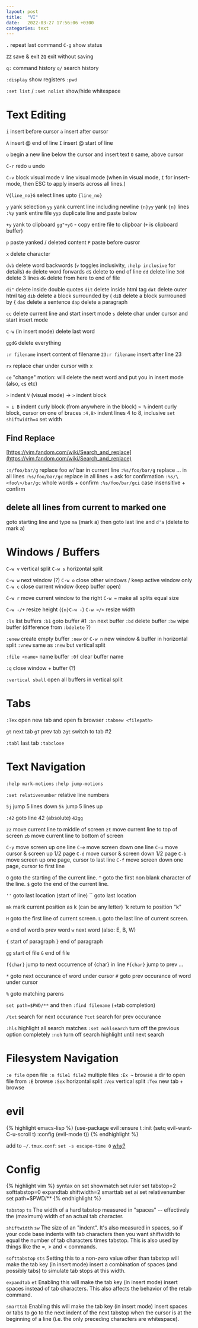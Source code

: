 ```yaml
---
layout: post
title:  "VI"
date:   2022-03-27 17:56:06 +0300
categories: text
---
```


`.` repeat last command
`C-g` show status

`ZZ` save & exit
`ZQ` exit without saving

`q:` command history
`q/` search history

`:display` show registers
`:pwd`

`:set list` / `:set nolist` show/hide whitespace

# Text Editing
`i` insert before cursor
`a` insert after cursor

`A` insert @ end of line
`I` insert @ start of line

`o` begin a new line below the cursor and insert text
`O` same, above cursor

`C-r` redo
`u` undo

`C-v` block visual mode
`V` line visual mode
(when in visual mode, `I` for insert-mode, then ESC to apply inserts across all lines.)

`V{line_no}G` select lines upto `{line_no}`

`y` yank selection
`yy` yank current line including newline
`{n}yy` yank `{n}` lines
`:%y` yank entire file
`yyp` duplicate line and paste below

`+y` yank to clipboard
`gg"+yG` - copy entire file to clipboar (`+` is clipboard buffer)

`p` paste yanked / deleted content
`P` paste before cusror

`x` delete character

`dvb` delete word backwords (`v` toggles inclusivity, `:help inclusive` for details)
`de` delete word forwards
`d$` delete to end of line
`dd` delete line
`3dd` delete 3 lines
`dG` delete from here to end of file

`di"` delete inside double quotes
`dit` delete inside html tag
`dat` delete outer html tag
`dib` delete a block surrounded by (
`diB` delete a block surrrouned by {
`das` delete a sentence
`dap` delete a paragraph

`cc` delete current line and start insert mode
`s` delete char under cursor and start insert mode

`C-w` (in insert mode) delete last word

`ggdG` delete everything

`:r filename` insert content of filename
`23:r filename` insert after line 23

`rx` replace char under cursor with x

`ce` "change" motion: will delete the next word and put you in insert mode
(also, `c$` etc)

`>` indent
`V` (visual mode) -> `>` indent block

`> i B` indent curly block (from anywhere in the block)
`> %` indent curly block, cursor on one of braces
`:4,8>` indent lines 4 to 8, inclusive
`set shiftwidth=4` set width

## Find Replace
[https://vim.fandom.com/wiki/Search_and_replace](https://vim.fandom.com/wiki/Search_and_replace)

`:s/foo/bar/g` replace foo w/ bar in current line
`:%s/foo/bar/g` replace ... in all lines
`:%s/foo/bar/gc` replace in all lines + ask for confirmation
`:%s/\<foo\>/bar/gc` whole words + confirm
`:%s/foo/bar/gci` case insensitive + confirm

## delete all lines from current to marked one
goto starting line and type `ma` (mark a)
then goto last line and `d'a` (delete to mark a)

# Windows / Buffers
`C-w v` vertical split
`C-w s` horizontal split

`C-w w` next window (?)
`C-w o` close other windows / keep active window only
`C-w c` close current window (keep buffer open)

`C-w r` move current window to the right
`C-w =` make all splits equal size

`C-w -/+` resize height (`{n}C-w -`)
`C-w >/<` resize width

`:ls` list buffers
`:b1` goto buffer #1
`:bn` next buffer
`:bd` delete buffer
`:bw` wipe buffer (difference from `:bdelete` ?)

`:enew` create empty buffer
`:new` or `C-w n` new window & buffer in horizontal split
`:vnew` same as `:new` but vertical split

`:file <name>` name buffer
`:0f` clear buffer name

`:q` close window + buffer (?)

`:vertical sball` open all buffers in vertical split

# Tabs
`:Tex` open new tab and open fs browser
`:tabnew <filepath>`

`gt` next tab
`gT` prev tab
`2gt` switch to tab #2

`:tabl` last tab
`:tabclose`

# Text Navigation
`:help mark-motions`
`:help jump-motions`

`:set relativenumber` relative line numbers

`5j` jump 5 lines down
`5k` jump 5 lines up

`:42` goto line 42 (absolute)
`42gg`

`zz` move current line to middle of screen
`zt` move current line to top of screen
`zb` move current line to bottom of screen

`C-y` move screen up one line
`C-e` move screen down one line
`C-u` move cursor & screen up 1/2 page
`C-d` move cursor & screen down 1/2 page
`C-b` move screen up one page, cursor to last line
`C-f` move screen down one page, cursor to first line

`0` goto the starting of the current line.
`^` goto the first non blank character of the line.
`$` goto the end of the current line.

`''` goto last location (start of line)
\`\` goto last location

`mk` mark current position as k (can be any letter)
\`k return to position "k"

`H` goto the first line of current screen.
`L` goto the last line of current screen.

`e` end of word
`b` prev word
`w` next word
(also: E, B, W)

`{` start of paragraph
`}` end of paragraph

`gg` start of file
`G` end of file

`f{char}` jump to next occurrence of {char} in line
`F{char}` jump to prev ...

`*` goto next occurance of word under cursor
`#` goto prev occurance of word under cursor

`%` goto matching parens

`set path=$PWD/**` and then `:find filename` (+tab completion)

`/txt` search for next occurance
`?txt` search for prev occurance

`:hls` highlight all search matches
`:set nohlsearch` turn off the previous option completely
`:noh` turn off search highlight until next search

# Filesystem Navigation
`:e file` open file
`:n file1 file2` multiple files
`:Ex ~` browse a dir to open file from
`:E` browse
`:Sex` horizontal split
`:Vex` vertical split
`:Tex` new tab + browse

# evil
{% highlight emacs-lisp %}
(use-package evil :ensure t
  :init (setq evil-want-C-u-scroll t)
  :config (evil-mode t))
{% endhighlight %}

add to `~/.tmux.conf`: `set -s escape-time 0` [why?](https://evil.readthedocs.io/en/latest/faq.html#problems-with-the-escape-key-in-the-terminal)

# Config
{% highlight vim %}
syntax on
set showmatch
set ruler
set tabstop=2 softtabstop=0 expandtab shiftwidth=2 smarttab
set ai
set relativenumber
set path=$PWD/**
{% endhighlight %}

`tabstop` `ts` The width of a hard tabstop measured in "spaces" -- effectively the (maximum) width of an actual tab character.

`shiftwidth` `sw` The size of an "indent". It's also measured in spaces, so if your code base indents with tab characters then you want shiftwidth to equal the number of tab characters times tabstop. This is also used by things like the =, > and < commands.

`softtabstop` `sts` Setting this to a non-zero value other than tabstop will make the tab key (in insert mode) insert a combination of spaces (and possibly tabs) to simulate tab stops at this width.

`expandtab` `et` Enabling this will make the tab key (in insert mode) insert spaces instead of tab characters. This also affects the behavior of the retab command.

`smarttab` Enabling this will make the tab key (in insert mode) insert spaces or tabs to go to the next indent of the next tabstop when the cursor is at the beginning of a line (i.e. the only preceding characters are whitespace).
